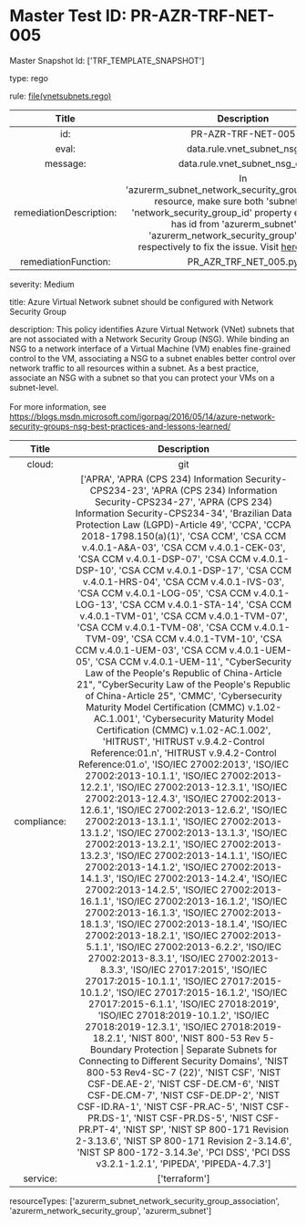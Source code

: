 



# Master Test ID: PR-AZR-TRF-NET-005


Master Snapshot Id: ['TRF_TEMPLATE_SNAPSHOT']

type: rego

rule: [file(vnetsubnets.rego)]  
  
  
  
  

|Title|Description|
| :---: | :---: |
|id: |PR-AZR-TRF-NET-005|
|eval: |data.rule.vnet_subnet_nsg|
|message: |data.rule.vnet_subnet_nsg_err|
|remediationDescription: |In 'azurerm_subnet_network_security_group_association' resource, make sure both 'subnet_id' and 'network_security_group_id' property exist and both has id from 'azurerm_subnet' and 'azurerm_network_security_group' resource respectively to fix the issue. Visit <a href='https://registry.terraform.io/providers/hashicorp/azurerm/latest/docs/resources/subnet_network_security_group_association#network_security_group_id' target='_blank'>here</a> for details.|
|remediationFunction: |PR_AZR_TRF_NET_005.py|


severity: Medium

title: Azure Virtual Network subnet should be configured with Network Security Group

description: This policy identifies Azure Virtual Network (VNet) subnets that are not associated with a Network Security Group (NSG). While binding an NSG to a network interface of a Virtual Machine (VM) enables fine-grained control to the VM, associating a NSG to a subnet enables better control over network traffic to all resources within a subnet. As a best practice, associate an NSG with a subnet so that you can protect your VMs on a subnet-level.<br><br>For more information, see https://blogs.msdn.microsoft.com/igorpag/2016/05/14/azure-network-security-groups-nsg-best-practices-and-lessons-learned/  
  
  

|Title|Description|
| :---: | :---: |
|cloud: |git|
|compliance: |['APRA', 'APRA (CPS 234) Information Security-CPS234-23', 'APRA (CPS 234) Information Security-CPS234-27', 'APRA (CPS 234) Information Security-CPS234-34', 'Brazilian Data Protection Law (LGPD)-Article 49', 'CCPA', 'CCPA 2018-1798.150(a)(1)', 'CSA CCM', 'CSA CCM v.4.0.1-A&A-03', 'CSA CCM v.4.0.1-CEK-03', 'CSA CCM v.4.0.1-DSP-07', 'CSA CCM v.4.0.1-DSP-10', 'CSA CCM v.4.0.1-DSP-17', 'CSA CCM v.4.0.1-HRS-04', 'CSA CCM v.4.0.1-IVS-03', 'CSA CCM v.4.0.1-LOG-05', 'CSA CCM v.4.0.1-LOG-13', 'CSA CCM v.4.0.1-STA-14', 'CSA CCM v.4.0.1-TVM-01', 'CSA CCM v.4.0.1-TVM-07', 'CSA CCM v.4.0.1-TVM-08', 'CSA CCM v.4.0.1-TVM-09', 'CSA CCM v.4.0.1-TVM-10', 'CSA CCM v.4.0.1-UEM-03', 'CSA CCM v.4.0.1-UEM-05', 'CSA CCM v.4.0.1-UEM-11', "CyberSecurity Law of the People's Republic of China-Article 21", "CyberSecurity Law of the People's Republic of China-Article 25", 'CMMC', 'Cybersecurity Maturity Model Certification (CMMC) v.1.02-AC.1.001', 'Cybersecurity Maturity Model Certification (CMMC) v.1.02-AC.1.002', 'HITRUST', 'HITRUST v.9.4.2-Control Reference:01.n', 'HITRUST v.9.4.2-Control Reference:01.o', 'ISO/IEC 27002:2013', 'ISO/IEC 27002:2013-10.1.1', 'ISO/IEC 27002:2013-12.2.1', 'ISO/IEC 27002:2013-12.3.1', 'ISO/IEC 27002:2013-12.4.3', 'ISO/IEC 27002:2013-12.6.1', 'ISO/IEC 27002:2013-12.6.2', 'ISO/IEC 27002:2013-13.1.1', 'ISO/IEC 27002:2013-13.1.2', 'ISO/IEC 27002:2013-13.1.3', 'ISO/IEC 27002:2013-13.2.1', 'ISO/IEC 27002:2013-13.2.3', 'ISO/IEC 27002:2013-14.1.1', 'ISO/IEC 27002:2013-14.1.2', 'ISO/IEC 27002:2013-14.1.3', 'ISO/IEC 27002:2013-14.2.4', 'ISO/IEC 27002:2013-14.2.5', 'ISO/IEC 27002:2013-16.1.1', 'ISO/IEC 27002:2013-16.1.2', 'ISO/IEC 27002:2013-16.1.3', 'ISO/IEC 27002:2013-18.1.3', 'ISO/IEC 27002:2013-18.1.4', 'ISO/IEC 27002:2013-18.2.1', 'ISO/IEC 27002:2013-5.1.1', 'ISO/IEC 27002:2013-6.2.2', 'ISO/IEC 27002:2013-8.3.1', 'ISO/IEC 27002:2013-8.3.3', 'ISO/IEC 27017:2015', 'ISO/IEC 27017:2015-10.1.1', 'ISO/IEC 27017:2015-10.1.2', 'ISO/IEC 27017:2015-16.1.2', 'ISO/IEC 27017:2015-6.1.1', 'ISO/IEC 27018:2019', 'ISO/IEC 27018:2019-10.1.2', 'ISO/IEC 27018:2019-12.3.1', 'ISO/IEC 27018:2019-18.2.1', 'NIST 800', 'NIST 800-53 Rev 5-Boundary Protection \| Separate Subnets for Connecting to Different Security Domains', 'NIST 800-53 Rev4-SC-7 (22)', 'NIST CSF', 'NIST CSF-DE.AE-2', 'NIST CSF-DE.CM-6', 'NIST CSF-DE.CM-7', 'NIST CSF-DE.DP-2', 'NIST CSF-ID.RA-1', 'NIST CSF-PR.AC-5', 'NIST CSF-PR.DS-1', 'NIST CSF-PR.DS-5', 'NIST CSF-PR.PT-4', 'NIST SP', 'NIST SP 800-171 Revision 2-3.13.6', 'NIST SP 800-171 Revision 2-3.14.6', 'NIST SP 800-172-3.14.3e', 'PCI DSS', 'PCI DSS v3.2.1-1.2.1', 'PIPEDA', 'PIPEDA-4.7.3']|
|service: |['terraform']|


resourceTypes: ['azurerm_subnet_network_security_group_association', 'azurerm_network_security_group', 'azurerm_subnet']


[file(vnetsubnets.rego)]: https://github.com/prancer-io/prancer-compliance-test/tree/master/azure/terraform/vnetsubnets.rego
